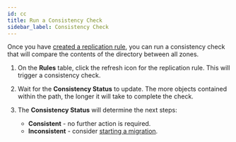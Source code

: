 ```yaml
---
id: cc
title: Run a Consistency Check
sidebar_label: Consistency Check
---
```


Once you have [created a replication rule](./create-rule), you can run a consistency check that will compare the contents of the directory between all zones.

1. On the **Rules** table, click the refresh icon for the replication rule. This will trigger a consistency check.

2. Wait for the **Consistency Status** to update. The more objects contained within the path, the longer it will take to complete the check.

3. The **Consistency Status** will determine the next steps:
   * **Consistent** - no further action is required.
   * **Inconsistent** - consider [starting a migration](./migration).

